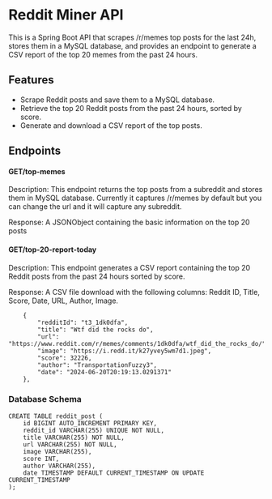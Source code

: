 # Reddit Miner API
This is a Spring Boot API that scrapes /r/memes top posts for the last 24h, stores them in a MySQL database, and provides an endpoint to generate a CSV report of the top 20 memes from the past 24 hours.

## Features
* Scrape Reddit posts and save them to a MySQL database.
* Retrieve the top 20 Reddit posts from the past 24 hours, sorted by score.
* Generate and download a CSV report of the top posts.


## Endpoints

#### GET/top-memes

Description: This endpoint returns the top posts from a subreddit and stores them in MySQL database. Currently it captures /r/memes by default but you can change the url and it will capture any subreddit. 

Response: A JSONObject containing the basic information on the top 20 posts

#### GET/top-20-report-today

Description: This endpoint generates a CSV report containing the top 20 Reddit posts from the past 24 hours sorted by score.

Response: A CSV file download with the following columns: Reddit ID, Title, Score, Date, URL, Author, Image.


```
    {
        "redditId": "t3_1dk0dfa",
        "title": "Wtf did the rocks do",
        "url": "https://www.reddit.com/r/memes/comments/1dk0dfa/wtf_did_the_rocks_do/",
        "image": "https://i.redd.it/k27yvey5wm7d1.jpeg",
        "score": 32226,
        "author": "TransportationFuzzy3",
        "date": "2024-06-20T20:19:13.0291371"
    },
```

### Database Schema

```
CREATE TABLE reddit_post (
    id BIGINT AUTO_INCREMENT PRIMARY KEY,
    reddit_id VARCHAR(255) UNIQUE NOT NULL,
    title VARCHAR(255) NOT NULL,
    url VARCHAR(255) NOT NULL,
    image VARCHAR(255),
    score INT,
    author VARCHAR(255),
    date TIMESTAMP DEFAULT CURRENT_TIMESTAMP ON UPDATE CURRENT_TIMESTAMP
);
```
